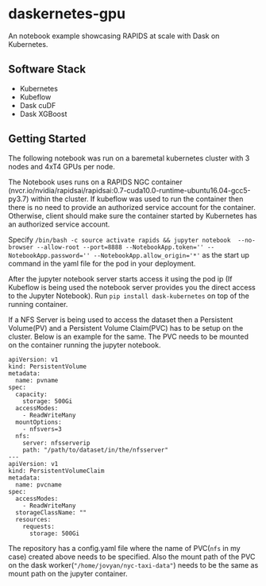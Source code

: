 # daskernetes-gpu

An notebook example showcasing RAPIDS at scale with Dask on Kubernetes. 


## Software Stack
*  Kubernetes
*  Kubeflow
*  Dask cuDF
*  Dask XGBoost

## Getting Started
The following notebook was run on a baremetal kubernetes cluster with 3 nodes and 4xT4 GPUs per node.

The Notebook uses runs on a RAPIDS NGC container (nvcr.io/nvidia/rapidsai/rapidsai:0.7-cuda10.0-runtime-ubuntu16.04-gcc5-py3.7) within the cluster. If kubeflow was used to run 
the container then there is no need to provide an authorized service account for the container. Otherwise, client should make sure the container started by Kubernetes has an
authorized service account.

Specify `/bin/bash -c source activate rapids && jupyter notebook  --no-browser --allow-root --port=8888 --NotebookApp.token='' --NotebookApp.password='' --NotebookApp.allow_origin='*'` 
as the start up command in the yaml file for the pod in your deployment.

After the jupyter notebook server starts access it using the pod ip (If Kubeflow is being used the notebook server provides you the direct access to the Jupyter Notebook).
Run `pip install dask-kubernetes` on top of the running container.

If a NFS Server is being used to access the dataset then a Persistent Volume(PV) and a Persistent Volume Claim(PVC) has to be setup on the cluster. Below is an example for the same. The PVC needs to be mounted on the container running the jupyter notebook.

```
apiVersion: v1
kind: PersistentVolume
metadata:
  name: pvname
spec:
  capacity:
    storage: 500Gi
  accessModes:
    - ReadWriteMany
  mountOptions:
    - nfsvers=3
  nfs:
    server: nfsserverip
    path: "/path/to/dataset/in/the/nfsserver"
---
apiVersion: v1
kind: PersistentVolumeClaim
metadata:
  name: pvcname
spec:
  accessModes:
    - ReadWriteMany
  storageClassName: ""
  resources:
    requests:
      storage: 500Gi
```

The repository has a config.yaml file where the name of PVC(`nfs` in my case) created above needs to be specified. Also the mount path of the PVC on the dask worker(`"/home/jovyan/nyc-taxi-data"`) needs to be the same as mount path on the jupyter container.




